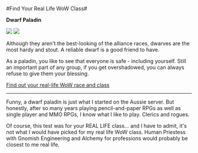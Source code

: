 #Find Your Real Life WoW Class#

**Dwarf Paladin**

![](http://www.quizgalaxy.com/result_images/wow/f-dwarf.jpg) ![](http://www.quizgalaxy.com/result_images/wow/paladin.jpg)

Although they aren't the best-looking of the alliance races, dwarves are the most hardy and stout. A reliable dwarf is a good friend to have.

As a paladin, you like to see that everyone is safe - including yourself. Still an important part of any group, if you get overshadowed, you can always refuse to give them your blessing.

[Find out your real-life WoW race and class](http://www.quizgalaxy.com/quiz.php?id=56)

---

Funny, a dwarf paladin is just what I started on the Aussie server. But honestly, after so many years playing pencil-and-paper RPGs as well as single player and MMO RPGs, I know what I like to play. Clerics and rogues.

Of course, this test was for your REAL LIFE class... and I have to admit, it's not what I would have picked for my real life WoW class. Human Priestess with Gnomish Engineering and Alchemy for professions would probably be closest to me real life.
